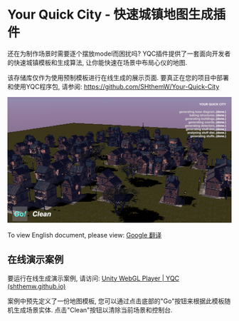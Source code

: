 # Your Quick City - 快速城镇地图生成插件



还在为制作场景时需要逐个摆放model而困扰吗? YQC插件提供了一套面向开发者的快速城镇模板和生成算法, 让你能快速在场景中布局心仪的地图.

该存储库仅作为使用预制模板进行在线生成的展示页面. 要真正在您的项目中部署和使用YQC程序包, 请参阅:
https://github.com/SHthemW/Your-Quick-City

![top](./TemplateData/readme/top.png)

To view English document, please view: [Google 翻译](https://translate.google.com/)



## 在线演示案例

要运行在线生成演示案例, 请访问: [Unity WebGL Player | YQC (shthemw.github.io)](https://shthemw.github.io/Your-Quick-City.github.io/)

案例中预先定义了一份地图模板, 您可以通过点击底部的"Go"按钮来根据此模板随机生成场景实体. 点击"Clean"按钮以清除当前场景和控制台.
